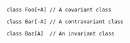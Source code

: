 `class Foo[+A] // A covariant class`

`class Bar[-A] // A contravariant class`

`class Baz[A]  // An invariant class`